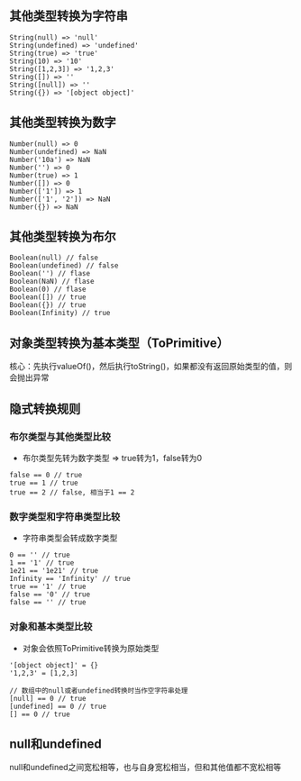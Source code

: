 ## 其他类型转换为字符串

```
String(null) => 'null'
String(undefined) => 'undefined'
String(true) => 'true'
String(10) => '10'
String([1,2,3]) => '1,2,3'
String([]) => ''
String([null]) => ''
String({}) => '[object object]'
```

## 其他类型转换为数字

```
Number(null) => 0
Number(undefined) => NaN
Number('10a') => NaN
Number('') => 0
Number(true) => 1
Number([]) => 0
Number(['1']) => 1
Number(['1', '2']) => NaN
Number({}) => NaN
```

## 其他类型转换为布尔

```
Boolean(null) // false
Boolean(undefined) // false
Boolean('') // flase
Boolean(NaN) // flase
Boolean(0) // flase
Boolean([]) // true
Boolean({}) // true
Boolean(Infinity) // true

```

## 对象类型转换为基本类型（ToPrimitive）

核心：先执行valueOf()，然后执行toString()，如果都没有返回原始类型的值，则会抛出异常


## 隐式转换规则

### 布尔类型与其他类型比较

* 布尔类型先转为数字类型 => true转为1，false转为0

```
false == 0 // true
true == 1 // true
true == 2 // false, 相当于1 == 2
```

### 数字类型和字符串类型比较

* 字符串类型会转成数字类型

```
0 == '' // true
1 == '1' // true
1e21 == '1e21' // true
Infinity == 'Infinity' // true
true == '1' // true
false == '0' // true
false == '' // true
```

### 对象和基本类型比较

* 对象会依照ToPrimitive转换为原始类型

```
'[object object]' = {}
'1,2,3' = [1,2,3]

// 数组中的null或者undefined转换时当作空字符串处理
[null] == 0 // true
[undefined] == 0 // true
[] == 0 // true
```

## null和undefined

null和undefined之间宽松相等，也与自身宽松相当，但和其他值都不宽松相等